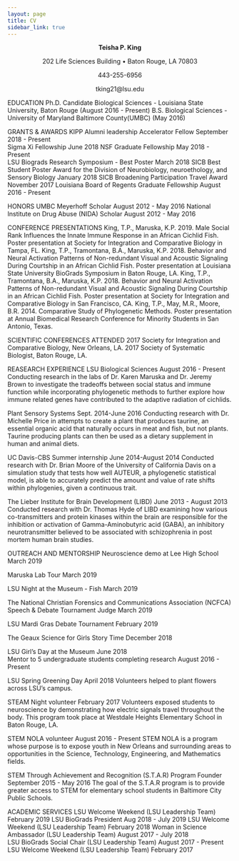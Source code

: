 ```yaml
---
layout: page
title: CV
sidebar_link: true
---
```


<html>
	
	
<p> <center> <b>Teisha P. King </b> </center> </p>
<p> <center> 202 Life Sciences Building • Baton Rouge, LA 70803 </center> </p>
<p> <center> 443-255-6956 </center> </p>
<p> <center> tking21@lsu.edu </center> </p>


EDUCATION
Ph.D. Candidate Biological Sciences - Louisiana State University, Baton Rouge (August 2016 - Present)
B.S. Biological Sciences - University of Maryland Baltimore County(UMBC) (May 2016)

GRANTS & AWARDS
KIPP Alumni leadership Accelerator Fellow			September 2018 - Present	
Sigma Xi Fellowship 						June 2018
NSF Graduate Fellowship 						May 2018 - Present  
LSU Biograds Research Symposium - Best Poster		March 2018
SICB Best Student Poster Award for the Division of 
Neurobiology, neuroethology, and Sensory Biology		January 2018
SICB Broadening Participation Travel Award			November 2017
Louisiana Board of Regents Graduate Fellowship 		August 2016 - Present	

HONORS
UMBC Meyerhoff Scholar						August 2012 - May 2016
National Institute on Drug Abuse (NIDA) Scholar		August 2012 - May 2016

CONFERENCE PRESENTATIONS
King, T.P., Maruska, K.P. 2019. Male Social Rank Influences the Innate Immune Response in an African Cichlid Fish. Poster presentation at Society for Integration and Comparative Biology in Tampa, FL.
King, T.P., Tramontana, B.A., Maruska, K.P. 2018. Behavior and Neural Activation Patterns of Non-redundant Visual and Acoustic Signaling During Courtship in an African Cichlid Fish. Poster presentation at Louisiana State University BioGrads Symposium in Baton Rouge, LA. 
King, T.P., Tramontana, B.A., Maruska, K.P. 2018. Behavior and Neural Activation Patterns of Non-redundant Visual and Acoustic Signaling During Courtship in an African Cichlid Fish. Poster presentation at Society for Integration and Comparative Biology in San Francisco, CA. 
King, T.P., May, M.R., Moore, B.R. 2014. Comparative Study of Phylogenetic Methods. Poster presentation at Annual Biomedical Research Conference for Minority Students in San Antonio, Texas.

SCIENTIFIC CONFERENCES ATTENDED
2017 		Society for Integration and Comparative Biology, New Orleans, LA.
2017		Society of Systematic Biologist, Baton Rouge, LA. 

REASEARCH EXPERIENCE
LSU Biological Sciences 						August 2016 - Present 
Conducting research in the labs of Dr. Karen Maruska and Dr. Jeremy Brown to investigate the tradeoffs between social status and immune function while incorporating phylogenetic methods to further explore how immune related genes have contributed to the adaptive radiation of cichlids. 

Plant Sensory Systems						Sept. 2014-June 2016 
Conducting research with Dr. Michelle Price in attempts to create a plant that produces taurine, an essential organic acid that naturally occurs in meat and fish, but not plants. Taurine producing plants can then be used as a dietary supplement in human and animal diets. 

UC Davis-CBS Summer internship				June 2014-August 2014
Conducted research with Dr. Brian Moore of the University of California Davis on a simulation study that tests how well AUTEUR, a phylogenetic statistical model, is able to accurately predict the amount and value of rate shifts within phylogenies, given a continuous trait. 

The Lieber Institute for Brain Development (LIBD)		June 2013 - August 2013
Conducted research with Dr. Thomas Hyde of LIBD examining how various co-transmitters and protein kinases within the brain are responsible for the inhibition or activation of Gamma-Aminobutyric acid (GABA), an inhibitory neurotransmitter believed to be associated with schizophrenia in post mortem human brain studies.	
	

OUTREACH AND MENTORSHIP	
Neuroscience demo at Lee High School				March 2019

Maruska Lab Tour 							March 2019

LSU Night at the Museum - Fish					March 2019

The National Christian Forensics and 
Communications Association (NCFCA) 
Speech & Debate Tournament Judge				March 2019 

LSU Mardi Gras Debate Tournament				February 2019

The Geaux Science for Girls Story Time				December 2018

LSU Girl’s Day at the Museum 					June 2018			
Mentor to 5 undergraduate students completing research 	August 2016 - Present

LSU Spring Greening Day						April 2018 
	Volunteers helped to plant flowers across LSU’s campus. 

STEAM Night volunteer						February 2017
Volunteers exposed students to neuroscience by demonstrating how electric signals travel throughout the body. This program took place at Westdale Heights Elementary School in Baton Rouge, LA.

STEM NOLA volunteer 						August 2016 - Present 
STEM NOLA is a program whose purpose is to expose youth in New Orleans and surrounding areas to opportunities in the Science, Technology, Engineering, and Mathematics fields. 

STEM Through Achievement and Recognition (S.T.A.R) Program Founder	
September 2015 - May 2016
The goal of the S.T.A.R program is to provide greater access to STEM for elementary school students in Baltimore City Public Schools.

ACADEMIC SERVICES
LSU Welcome Weekend (LSU Leadership Team)		February 2019
LSU BioGrads President						Aug 2018 - July 2019
LSU Welcome Weekend (LSU Leadership Team)		February 2018
Woman in Science Ambassador (LSU Leadership Team)	August 2017 - July 2018  
LSU BioGrads Social Chair (LSU Leadership Team)		August 2017 - Present
LSU Welcome Weekend (LSU Leadership Team)		February 2017


</html>
